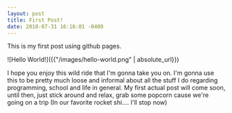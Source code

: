```yaml
---
layout: post
title: First Post!
date: 2018-07-31 16:16:01 -0400
---
```


This is my first post using github pages.

![Hello World!]({{"/images/hello-world.png" | absolute_url}})

I hope you enjoy this wild ride that I'm gonna take you on. I'm gonna use this to be pretty much loose and informal about all the stuff I do regarding programming, school and life in general. My first actual post will come soon, until then, just stick around and relax, grab some popcorn cause we're going on a trip (In our favorite rocket shi.... I'll stop now)